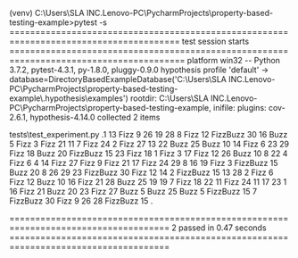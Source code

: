 (venv) C:\Users\SLA INC.Lenovo-PC\PycharmProjects\property-based-testing-example>pytest -s
======================================================================================= test session starts ========================================================================================
platform win32 -- Python 3.7.2, pytest-4.3.1, py-1.8.0, pluggy-0.9.0
hypothesis profile 'default' -> database=DirectoryBasedExampleDatabase('C:\\Users\\SLA INC.Lenovo-PC\\PycharmProjects\\property-based-testing-example\\.hypothesis\\examples')
rootdir: C:\Users\SLA INC.Lenovo-PC\PycharmProjects\property-based-testing-example, inifile:
plugins: cov-2.6.1, hypothesis-4.14.0
collected 2 items

tests\test_experiment.py .1
13
Fizz 9
26
19
28
8
Fizz 12
FizzBuzz 30
16
Buzz 5
Fizz 3
Fizz 21
11
7
Fizz 24
2
Fizz 27
13
22
Buzz 25
Buzz 10
14
Fizz 6
23
29
Fizz 18
Buzz 20
FizzBuzz 15
23
Fizz 18
1
Fizz 3
17
Fizz 12
26
Buzz 10
8
22
4
Fizz 6
4
14
Fizz 27
Fizz 9
Fizz 21
17
Fizz 24
29
8
16
19
Fizz 3
FizzBuzz 15
Buzz 20
8
26
29
23
FizzBuzz 30
Fizz 12
14
2
FizzBuzz 15
13
28
2
Fizz 6
Fizz 12
Buzz 10
16
Fizz 21
28
Buzz 25
19
19
7
Fizz 18
22
11
Fizz 24
11
17
23
1
16
Fizz 21
Buzz 20
23
Fizz 27
Buzz 5
Buzz 25
Buzz 5
FizzBuzz 15
7
FizzBuzz 30
Fizz 9
26
28
FizzBuzz 15
.

===================================================================================== 2 passed in 0.47 seconds =====================================================================================

